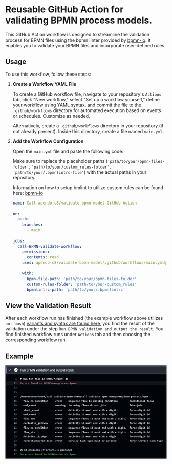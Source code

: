 # Reusable GitHub Action for validating BPMN process models.

This GitHub Action workflow is designed to streamline the validation process for BPMN files using the bpmn linter provided by [bpmn-io](https://github.com/bpmn-io). It enables you to validate your BPMN files and incorporate user-defined rules.

## Usage

To use this workflow, follow these steps:

1. **Create a Workflow YAML File**

   To create a GitHub workflow file, navigate to your repository's `Actions` tab, click "New workflow," select "Set up a workflow yourself," define your workflow using YAML syntax, and commit the file to the `.github/workflows` directory for automated execution based on events or schedules. Customize as needed.

   Alternatively, create a `.github/workflows` directory in your repository (if not already present). Inside this directory, create a file named `main.yml`.

2. **Add the Workflow Configuration**

   Open the `main.yml` file and paste the following code:

   Make sure to replace the placeholder paths (`'path/to/your/bpmn-files-folder'`, `'path/to/your/custom_rules-folder'`, `'path/to/your/.bpmnlintrc-file'`) with the actual paths in your repository.

   Information on how to setup bmlint to utilize custom rules can be found here: [bpmn-io](https://github.com/bpmn-io/bpmnlint)

   ```yaml
   name: Call apendo-c8/validate-bpmn-model GitHub Action

   on:
     push:
       branches:
         - main

   jobs:
     call-BPMN-validate-workflow:
       permissions:
         contents: read
       uses: apendo-c8/validate-bpmn-model/.github/workflows/main.yml@main

       with:
         bpmn-file-path: 'path/to/your/bpmn-files-folder'
         custom-rules-folder: 'path/to/your/custom_rules'
         bpmnlintrc-path: 'path/to/your/.bpmnlintrc'
   ```

## View the Validation Result

After each workflow run has finished (the example workflow above utilizes `on: push`) [variants and syntax are found here](https://docs.github.com/en/actions/using-workflows/workflow-syntax-for-github-actions), you find the result of the validation under the step `Run BPMN validation and output the result`. You find finished workflow runs under `Actions` tab and then choosing the corresponding workflow run.

## Example

![Image](images/validation-result.png)
